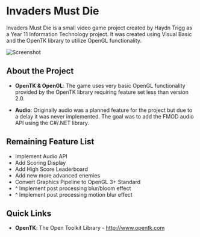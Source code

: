 Invaders Must Die
=====================

Invaders Must Die is a small video game project created by Haydn Trigg as a Year 11 Information Technology
project. It was created using Visual Basic and the OpenTK library to utilize OpenGL functionality.

![Screenshot](http://raw.github.com/haydntrigg/InvadersMustDie/master/doc/images/banner.jpg)

About the Project
---------

* **OpenTK & OpenGL**:  The game uses very basic OpenGL functionality provided by the OpenTK
						library requiring feature set less than version 2.0.
						
* **Audio**:  			Originally audio was a planned feature for the project but due to a delay
						it was never implemented. The goal was to add the FMOD audio API using the
						C#/.NET library.
						
Remaining Feature List
---------
* Implement Audio API
* Add Scoring Display
* Add High Score Leaderboard
* Add new more advanced enemies
* Convert Graphics Pipeline to OpenGL 3+ Standard
* ^ Implement post processing blur/bloom effect
* ^ Implement post processing motion blur effect

Quick Links
---------
* **OpenTK**: The Open Toolkit Library - http://www.opentk.com

